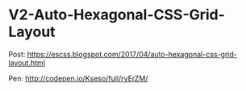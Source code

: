 # V2-Auto-Hexagonal-CSS-Grid-Layout

Post: https://escss.blogspot.com/2017/04/auto-hexagonal-css-grid-layout.html

Pen: http://codepen.io/Kseso/full/ryErZM/
